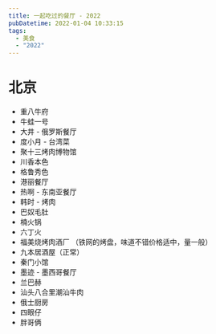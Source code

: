 ```yaml
---
title: 一起吃过的餐厅 - 2022
pubDatetime: 2022-01-04 10:33:15
tags:
  - 美食
  - "2022"
---
```


# 北京

- 重八牛府
- 牛蛙一号
- 大井 - 俄罗斯餐厅
- 度小月 - 台湾菜
- 聚十三烤肉博物馆
- 川香本色
- 格鲁秀色
- 港丽餐厅
- 热啊 - 东南亚餐厅
- 韩时 - 烤肉
- 巴奴毛肚
- 楠火锅
- 六丁火
- 福美烧烤肉酒厂 （铁网的烤盘，味道不错价格适中，量一般）
- 九本居酒屋（正常）
- 秦门小馆
- 墨迹 - 墨西哥餐厅
- 兰巴赫
- 汕头八合里潮汕牛肉
- 俄士厨房
- 四眼仔
- 胖哥俩
